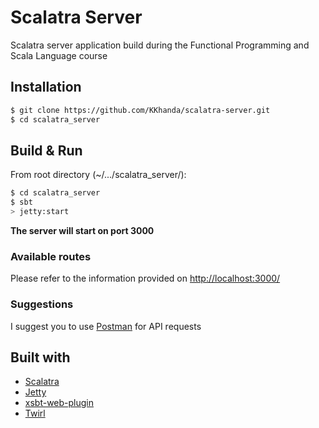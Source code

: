 # Scalatra Server #
Scalatra server application build during the Functional Programming and Scala Language course

## Installation ## 
```sh
$ git clone https://github.com/KKhanda/scalatra-server.git
$ cd scalatra_server
```

## Build & Run ##
From root directory (~/.../scalatra_server/): 
```sh
$ cd scalatra_server
$ sbt
> jetty:start
```
**The server will start on port 3000**
### Available routes ###
Please refer to the information provided on [http://localhost:3000/](http://localhost:3000/)

### Suggestions ###
I suggest you to use [Postman](https://www.getpostman.com) for API requests

## Built with ###
* [Scalatra](http://scalatra.org)
* [Jetty](https://www.eclipse.org/jetty/)
* [xsbt-web-plugin](https://github.com/earldouglas/xsbt-web-plugin)
* [Twirl](https://github.com/playframework/twirl)
  